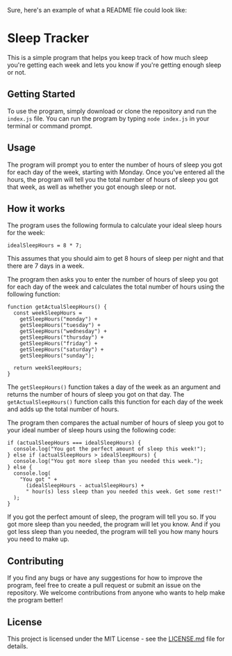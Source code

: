 Sure, here's an example of what a README file could look like:

# Sleep Tracker

This is a simple program that helps you keep track of how much sleep you're getting each week and lets you know if you're getting enough sleep or not.

## Getting Started

To use the program, simply download or clone the repository and run the `index.js` file. You can run the program by typing `node index.js` in your terminal or command prompt.

## Usage

The program will prompt you to enter the number of hours of sleep you got for each day of the week, starting with Monday. Once you've entered all the hours, the program will tell you the total number of hours of sleep you got that week, as well as whether you got enough sleep or not.

## How it works

The program uses the following formula to calculate your ideal sleep hours for the week:

```
idealSleepHours = 8 * 7;
```

This assumes that you should aim to get 8 hours of sleep per night and that there are 7 days in a week.

The program then asks you to enter the number of hours of sleep you got for each day of the week and calculates the total number of hours using the following function:

```
function getActualSleepHours() {
  const weekSleepHours =
    getSleepHours("monday") +
    getSleepHours("tuesday") +
    getSleepHours("wednesday") +
    getSleepHours("thursday") +
    getSleepHours("friday") +
    getSleepHours("saturday") +
    getSleepHours("sunday");

  return weekSleepHours;
}
```

The `getSleepHours()` function takes a day of the week as an argument and returns the number of hours of sleep you got on that day. The `getActualSleepHours()` function calls this function for each day of the week and adds up the total number of hours.

The program then compares the actual number of hours of sleep you got to your ideal number of sleep hours using the following code:

```
if (actualSleepHours === idealSleepHours) {
  console.log("You got the perfect amount of sleep this week!");
} else if (actualSleepHours > idealSleepHours) {
  console.log("You got more sleep than you needed this week.");
} else {
  console.log(
    "You got " +
      (idealSleepHours - actualSleepHours) +
      " hour(s) less sleep than you needed this week. Get some rest!"
  );
}
```

If you got the perfect amount of sleep, the program will tell you so. If you got more sleep than you needed, the program will let you know. And if you got less sleep than you needed, the program will tell you how many hours you need to make up.

## Contributing

If you find any bugs or have any suggestions for how to improve the program, feel free to create a pull request or submit an issue on the repository. We welcome contributions from anyone who wants to help make the program better!

## License

This project is licensed under the MIT License - see the [LICENSE.md](LICENSE.md) file for details.
